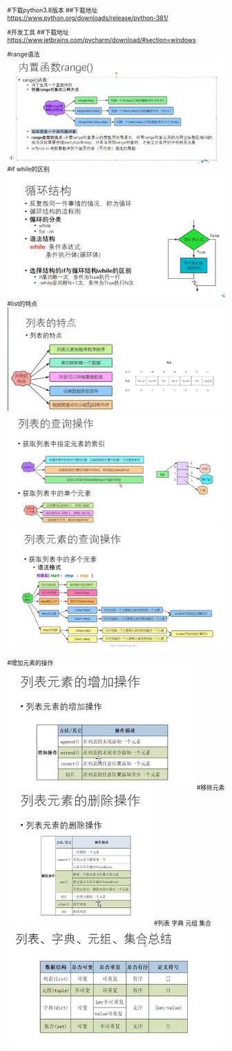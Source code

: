 #下载python3.8版本
##下载地址 https://www.python.org/downloads/release/python-381/

#开发工具
##下载地址 https://www.jetbrains.com/pycharm/download/#section=windows

#range语法
![Image text](/image/range.png)
#if while的区别
![Image text](/image/if_while.png)
#list的特点
![Image text](/image/list.png)
![Image text](/image/list2.png)
![Image text](/image/list3.png)

#增加元素的操作
![Image text](/image/zengjia.png)
#移除元素
![Image text](/image/yichu.png)
#列表 字典 元组 集合
![Image text](/image/zong.png)
